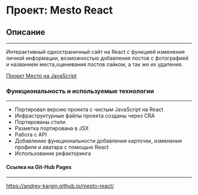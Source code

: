 # Проект: Mesto React

## Описание
--------
Интерактивный одностраничный сайт на React с функцией изменения личной информации, возможностью добавления постов с фотографией и названием места,оценивания постов лайком, а так же их удаления.

[Проект Место на JavaScript](https://github.com/Andrey-Kargin/mesto)

### Функциональность и используемые технологии
---------
* Портировал версию проекта c чистым JavaScript на React
* Инфраструктурные файлы проекта созданы через CRA
* Портированы стили
* Разметка портирована в JSX
* Работа с API
* Добавление функциональности добавления карточек, изменения профиля и аватара с помощью React
* Использование рефакторинга


#### Ссылка на Git-Hub Pages
----------
https://andrey-kargin.github.io/mesto-react/